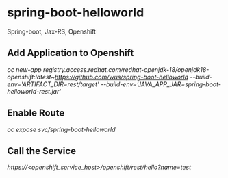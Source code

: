 # spring-boot-helloworld

Spring-boot, Jax-RS, Openshift

## Add Application to Openshift

*oc new-app registry.access.redhat.com/redhat-openjdk-18/openjdk18-openshift:latest~https://github.com/wus/spring-boot-helloworld --build-env='ARTIFACT_DIR=rest/target' --build-env='JAVA_APP_JAR=spring-boot-helloworld-rest.jar'*

## Enable Route
*oc expose svc/spring-boot-helloworld*

## Call the Service
*https://<openshift_service_host>/openshift/rest/hello?name=test*


